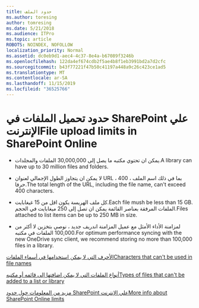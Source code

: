 ```yaml
---
title: حدود الملف
ms.author: toresing
author: tomresing
ms.date: 5/21/2018
ms.audience: ITPro
ms.topic: article
ROBOTS: NOINDEX, NOFOLLOW
localization_priority: Normal
ms.assetid: dc0eb9d1-aec4-4c37-8e4a-b67089f3246b
ms.openlocfilehash: 122da4ef674cdb2f5ae4b8f1eb3991bd2a7d2cfc
ms.sourcegitcommit: b43f77221f47b50c41197a448a9c26c423ce1ad5
ms.translationtype: MT
ms.contentlocale: ar-SA
ms.lasthandoff: 11/15/2019
ms.locfileid: "36525766"
---
```

# <a name="file-upload-limits-in-sharepoint-online"></a><span data-ttu-id="adb55-102">حدود تحميل الملفات في SharePoint علي الإنترنت</span><span class="sxs-lookup"><span data-stu-id="adb55-102">File upload limits in SharePoint Online</span></span>

- <span data-ttu-id="adb55-103">يمكن ان تحتوي مكتبه ما يصل إلى 30,000,000 الملفات والمجلدات.</span><span class="sxs-lookup"><span data-stu-id="adb55-103">A library can have up to 30 million files and folders.</span></span>
    
- <span data-ttu-id="adb55-104">لا يمكن ان يتجاوز الطول الإجمالي لعنوان URL ، بما في ذلك اسم الملف ، 400 حرفا.</span><span class="sxs-lookup"><span data-stu-id="adb55-104">The total length of the URL, including the file name, can't exceed 400 characters.</span></span>
    
- <span data-ttu-id="adb55-105">كل ملف الهريسة يكون اقل من 15 غيغابايت.</span><span class="sxs-lookup"><span data-stu-id="adb55-105">Each file mush be less than 15 GB.</span></span> <span data-ttu-id="adb55-106">الملفات المرفقة بعناصر القائمة يمكن ان تصل إلى 250 ميغابايت في الحجم.</span><span class="sxs-lookup"><span data-stu-id="adb55-106">Files attached to list items can be up to 250 MB in size.</span></span>
    
- <span data-ttu-id="adb55-107">لمزامنة الأداء الأمثل مع عميل المزامنة اندريف جديد ، نوصي بتخزين لا أكثر من 100,000 الملفات في مكتبه.</span><span class="sxs-lookup"><span data-stu-id="adb55-107">For optimum performance syncing with the new OneDrive sync client, we recommend storing no more than 100,000 files in a library.</span></span> 
    
[<span data-ttu-id="adb55-108">الأحرف التي لا يمكن استخدامها في أسماء الملفات</span><span class="sxs-lookup"><span data-stu-id="adb55-108">Characters that can't be used in file names</span></span>](https://go.microsoft.com/fwlink/?linkid=866430)
  
[<span data-ttu-id="adb55-109">أنواع الملفات التي لا يمكن اضافتها إلى قائمه أو مكتبه</span><span class="sxs-lookup"><span data-stu-id="adb55-109">Types of files that can't be added to a list or library</span></span>](https://go.microsoft.com/fwlink/?linkid=273757)
  
[<span data-ttu-id="adb55-110">مزيد من المعلومات حول حدود SharePoint علي الإنترنت</span><span class="sxs-lookup"><span data-stu-id="adb55-110">More info about SharePoint Online limits</span></span>](https://go.microsoft.com/fwlink/?linkid=271273)
  

